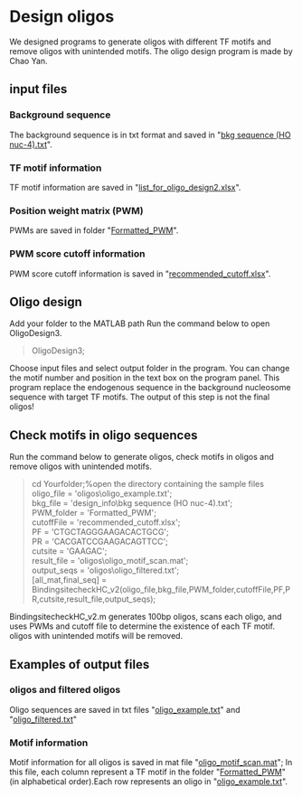 # Design oligos
We designed programs to generate oligos with different TF motifs and remove oligos with unintended motifs.
The oligo design program is made by Chao Yan.

## input files
### Background sequence
The background sequence is in txt format and saved in "[bkg sequence (HO nuc-4).txt](https://github.com/HengyeChen/oligo_design/blob/main/design_info/bkg%20sequence%20(HO%20nuc-4).txt)".

### TF motif information
TF motif information are saved in "[list_for_oligo_design2.xlsx](https://github.com/HengyeChen/oligo_design/blob/main/design_info/list_for_oligo_design2.xlsx)".

### Position weight matrix (PWM)
PWMs are saved in folder "[Formatted_PWM](https://github.com/HengyeChen/oligo_design/tree/main/Formatted_PWM)".

### PWM score cutoff information
PWM score cutoff information is saved in "[recommended_cutoff.xlsx](https://github.com/HengyeChen/oligo_design/blob/main/recommended_cutoff.xlsx)".

## Oligo design
Add your folder to the MATLAB path
Run the command below to open OligoDesign3. 
> OligoDesign3;

Choose input files and select output folder in the program. You can change the motif number and position in the text box on the program panel.
This program replace the endogenous sequence in the background nucleosome sequence with target TF motifs. The output of this step is not the final oligos!

## Check motifs in oligo sequences
Run the command below to generate oligos, check motifs in oligos and remove oligos with unintended motifs.
> cd Yourfolder;%open the directory containing the sample files\
> oligo_file = 'oligos\oligo_example.txt';\
> bkg_file = 'design_info\bkg sequence (HO nuc-4).txt';\
> PWM_folder = 'Formatted_PWM';\
> cutoffFile = 'recommended_cutoff.xlsx';\
> PF = 'CTGCTAGGGAAGACACTGCG';\
> PR = 'CACGATCCGAAGACAGTTCC';\
> cutsite = 'GAAGAC';\
> result_file = 'oligos\oligo_motif_scan.mat';\
> output_seqs = 'oligos\oligo_filtered.txt';\
> [all_mat,final_seq] = BindingsitecheckHC_v2(oligo_file,bkg_file,PWM_folder,cutoffFile,PF,PR,cutsite,result_file,output_seqs);

BindingsitecheckHC_v2.m generates 100bp oligos, scans each oligo, and uses PWMs and cutoff file to determine the existence of each TF motif. oligos with unintended motifs will be removed.

## Examples of output files
### oligos and filtered oligos
Oligo sequences are saved in txt files "[oligo_example.txt](https://github.com/HengyeChen/oligo_design/blob/main/oligos/oligo_example.txt)" and "[oligo_filtered.txt](https://github.com/HengyeChen/oligo_design/blob/main/oligos/oligo_filtered.txt)"

### Motif information
Motif information for all oligos is saved in mat file "[oligo_motif_scan.mat](https://github.com/HengyeChen/oligo_design/blob/main/oligos/oligo_motif_scan.mat)";
In this file, each column represent a TF motif in the folder "[Formatted_PWM](https://github.com/HengyeChen/oligo_design/tree/main/Formatted_PWM)"(in alphabetical order).Each row represents an oligo in "[oligo_example.txt](https://github.com/HengyeChen/oligo_design/blob/main/oligos/oligo_example.txt)".










